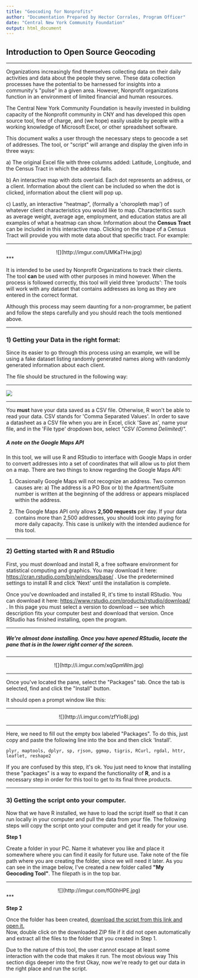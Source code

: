 ```yaml
---
title: "Geocoding for Nonprofits"
author: "Documentation Prepared by Hector Corrales, Program Officer"
date: "Central New York Community Foundation"
output: html_document
---
```


## Introduction to Open Source Geocoding

***

Organizations increasingly find themselves collecting data on their daily activities and data about the people they serve. These data collection processes have the potential to be harnessed for insights into a community's "pulse" in a given area. However, Nonprofit organizations function in an environment of limited financial and human resources. 

The Central New York Community Foundation is heavily invested in building capacity of the Nonprofit community in CNY and has developed this open source tool, free of charge, and (we hope) easily usable by people with a working knowledge of Microsoft Excel, or other spreadsheet software. 

This document walks a user through the necessary steps to geocode a set of addresses. The tool, or "script" will arrange and display the given info in three ways:

a) The original Excel file with three columns added: Latitude, Longitude, and the Census Tract in which the address falls.

b) An interactive map with dots overlaid. Each dot represents an address, or a client. Information about the client can be included so when the dot is clicked, information about the client will pop up.

c) Lastly, an interactive "heatmap", (formally a 'choropleth map') of whatever client characteristics you would like to map. Characteritics such as average weight, average age, employment, and education status are all examples of what a heatmap can show. Information about the **Census Tract** can be included in this interactive map. Clicking on the shape of a Census Tract will provide you with mote data about that specific tract. For example:  

***
<center>![](http://imgur.com/UMKaTHw.jpg)</center>
***

It is intended to be used by Nonprofit Organizations to track their clients. The tool **can** be used with other purposes in mind however. When the process is followed correctly, this tool will yield three 'products':
The tools will work with any dataset that contains addresses as long as they are entered in the correct format.

Although this process may seem daunting for a non-programmer, be patient and follow the steps carefully and you should reach the tools mentioned above.

***

### 1) Getting your Data in the right format:  
   
Since its easier to go through this process using an example, we will be using a fake dataset listing randomly generated names along with randomly generated information about each client.

 
The file should be structured in the following way:  

***

![](http://i.imgur.com/x767Su7.jpg)

***


You **must** have your data saved as a CSV file. Otherwise, R won't be able to read your data.
CSV stands for 'Comma Separated Values'. In order to save a datasheet as a CSV file when you are in Excel, click 'Save as', name your file, and in the 'File type' dropdown box, select *"CSV (Comma Delimited)".*

##### A note on the Google Maps API  

In this tool, we will use R and RStudio to interface with Google Maps in order to convert addresses into a set of coordinates that will allow us to plot them on a map. There are two things to know regarding the Google Maps API:
 
1) Ocasionally Google Maps will not recognize an address. Two common causes are: 
    a) The address is a PO Box or b) the Apartment/Suite number is written at the beginning of the address or appears misplaced within         the address.
    
2) The Google Maps API only allows **2,500 requests** per day. If your data contains more than 2,500 addresses, you should look into       paying for more daily capacity. This case is unlikely with the intended audience for this tool.

***

### 2) Getting started with R and RStudio



First, you must download and install R, a free software environment for statistical computing and graphics. You may download it here: https://cran.rstudio.com/bin/windows/base/ . Use the predetermined settings to install R and click 'Next' until the installation is complete.
 
Once you've downloaded and installed R, it's time to install RStudio. You can download it here: https://www.rstudio.com/products/rstudio/download/ . In this page you must select a version to download --  see which description fits your computer best and download that version. Once RStudio has finished installing, open the program.
***

##### We're almost done installing. Once you have opened RStudio, locate the pane that is in the lower right corner of the screen.

*** 
  
<center>![](http://i.imgur.com/xqGpmWm.jpg)</center>
 
***
  
Once you've located the pane, select the "Packages" tab. Once the tab is selected, find and click the "Install" button.

It should open a prompt window like this:

*** 
  
<center>![](http://i.imgur.com/zfYIo8l.jpg)</center>
  
***
Here, we need to fill out the empty box labeled "Packages". To do this, just copy and paste the following line into the box and then click 'Install'.  

```{r}
plyr, maptools, dplyr, sp, rjson, ggmap, tigris, RCurl, rgdal, httr, leaflet, reshape2
```
 
 
If you are confused by this step, it's ok. You just need to know that installing these "packages" is a way to expand the functionality of **R**, and is a necessary step in order for this tool to get to its final three products.

***

### 3) Getting the script onto your computer.

Now that we have R installed, we have to load the script itself so that it can run locally in your computer and pull the data from *your* file. The following steps will copy the script onto your computer and get it ready for your use.

**Step 1**

Create a folder in your PC. Name it whatever you like and place it somewhere where you can find it easily for future use. Take note of the file path where you are creating the folder, since we will need it later. As you can see in the image below, I've created a new folder called **"My Geocoding Tool"**. The filepath is in the top bar. 

***
<center>![](http://imgur.com/fG0hHPE.jpg)</center>
***

**Step 2**  

Once the folder has been created, [download the script from this link and open it.](https://github.com/hectorlca/Geocode-Tool/archive/master.zip)  
Now, double click on the downloaded ZIP file if it did not open automatically and extract all the files to the folder that you created in Step 1.





Due to the nature of this tool, the user cannot escape at least some interaction with the code that makes it run. The most obvious way 
This section digs deeper into the first 
Okay, now we're ready to get our data in the right place and run the script. 














   